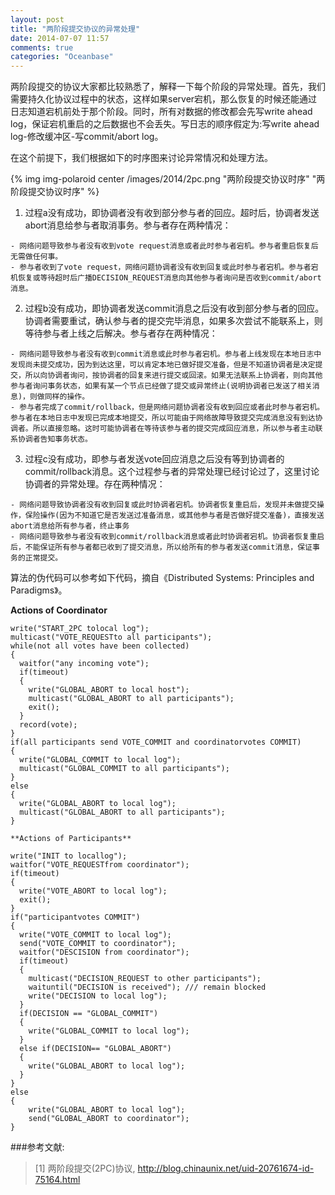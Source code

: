 ```yaml
---
layout: post
title: "两阶段提交协议的异常处理"
date: 2014-07-07 11:57
comments: true
categories: "Oceanbase"
---
```



  两阶段提交的协议大家都比较熟悉了，解释一下每个阶段的异常处理。首先，我们需要持久化协议过程中的状态，这样如果server宕机，那么恢复的时候还能通过日志知道宕机前处于那个阶段。同时，所有对数据的修改都会先写write ahead log，保证宕机重启的之后数据也不会丢失。写日志的顺序假定为:写write ahead log-修改缓冲区-写commit/abort log。

  在这个前提下，我们根据如下的时序图来讨论异常情况和处理方法。

{% img img-polaroid center /images/2014/2pc.png "两阶段提交协议时序" "两阶段提交协议时序" %}

  1. 过程a没有成功，即协调者没有收到部分参与者的回应。超时后，协调者发送abort消息给参与者取消事务。参与者存在两种情况：

  	- 网络问题导致参与者没有收到vote request消息或者此时参与者宕机。参与者重启恢复后无需做任何事。
  	- 参与者收到了vote request，网络问题协调者没有收到回复或此时参与者宕机。参与者宕机恢复或等待超时后广播DECISION_REQUEST消息向其他参与者询问是否收到commit/abort消息。

  2. 过程b没有成功，即协调者发送commit消息之后没有收到部分参与者的回应。协调者需要重试，确认参与者的提交完毕消息，如果多次尝试不能联系上，则等待参与者上线之后解决。参与者存在两种情况：

  	- 网络问题导致参与者没有收到commit消息或此时参与者宕机。参与者上线发现在本地日志中发现尚未提交成功，因为到达这里，可以肯定本地已做好提交准备，但是不知道协调者是决定提交，所以向协调者询问，按协调者的回复来进行提交或回滚。如果无法联系上协调者，则向其他参与者询问事务状态，如果有某一个节点已经做了提交或异常终止(说明协调者已发送了相关消息)，则做同样的操作。
  	- 参与者完成了commit/rollback，但是网络问题协调者没有收到回应或者此时参与者宕机。参与者在本地日志中发现已完成本地提交，所以可能由于网络故障导致提交完成消息没有到达协调者。所以直接忽略。这时可能协调者在等待该参与者的提交完成回应消息，所以参与者主动联系协调者告知事务状态。

  3. 过程c没有成功，即参与者发送vote回应消息之后没有等到协调者的commit/rollback消息。这个过程参与者的异常处理已经讨论过了，这里讨论协调者的异常处理。存在两种情况：

  	- 网络问题导致协调者没有收到回复或此时协调者宕机。协调者恢复重启后，发现并未做提交操作，保险操作(因为不知道它是否发送过准备消息，或其他参与者是否做好提交准备)，直接发送abort消息给所有参与者，终止事务
  	- 网络问题导致参与者没有收到commit/rollback消息或者此时协调者宕机。协调者恢复重启后，不能保证所有参与者都已收到了提交消息，所以给所有的参与者发送commit消息，保证事务的正常提交。

<!--more-->

  算法的伪代码可以参考如下代码，摘自《Distributed Systems: Principles and Paradigms》。

  **Actions of Coordinator**

	write("START_2PC tolocal log");
	multicast("VOTE_REQUESTto all participants");
	while(not all votes have been collected)
	{
	  waitfor("any incoming vote");
	  if(timeout)
	  {
	    write("GLOBAL_ABORT to local host");
	    multicast("GLOBAL_ABORT to all participants");
	    exit();
	  }
	  record(vote);
	}
	if(all participants send VOTE_COMMIT and coordinatorvotes COMMIT)
	{
	  write("GLOBAL_COMMIT to local log");
	  multicast("GLOBAL_COMMIT to all participants");
	}
	else
	{
	  write("GLOBAL_ABORT to local log");
	  multicast("GLOBAL_ABORT to all participants");
	}
	
	**Actions of Participants**

	write("INIT to locallog");
	waitfor("VOTE_REQUESTfrom coordinator");
	if(timeout)
	{
	  write("VOTE_ABORT to local log");
	  exit();
	}
	if("participantvotes COMMIT")
	{
	  write("VOTE_COMMIT to local log");
	  send("VOTE_COMMIT to coordinator");
	  waitfor("DESCISION from coordinator");
	  if(timeout)
	  {
	    multicast("DECISION_REQUEST to other participants");
	    waituntil("DECISION is received"); /// remain blocked
	    write("DECISION to local log");
	  }
	  if(DECISION == "GLOBAL_COMMIT")
	  {
	    write("GLOBAL_COMMIT to local log");
	  }
	  else if(DECISION== "GLOBAL_ABORT")
	  {
	    write("GLOBAL_ABORT to local log");
	  }
	}
	else
	{
	    write("GLOBAL_ABORT to local log");
	    send("GLOBAL_ABORT to coordinator");
	}

[1]:http://blog.chinaunix.net/uid-20761674-id-75164.html "两阶段提交(2PC)协议"
###参考文献:

>\[1] 两阶段提交(2PC)协议, <http://blog.chinaunix.net/uid-20761674-id-75164.html>